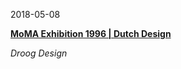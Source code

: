2018-05-08

**[MoMA Exhibition 1996 | Dutch Design](www.moma.org/interactives/exhibitions/1996/dutch_design)**


*Droog Design*

